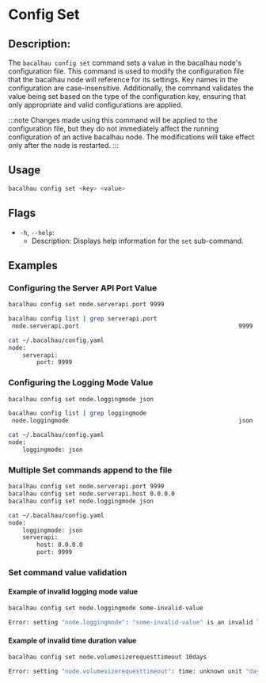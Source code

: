 # Config Set

## Description:

The `bacalhau config set` command sets a value in the bacalhau node's configuration file. This command is used to modify the configuration file that the bacalhau node will reference for its settings. Key names in the configuration are case-insensitive. Additionally, the command validates the value being set based on the type of the configuration key, ensuring that only appropriate and valid configurations are applied.

:::note
Changes made using this command will be applied to the configuration file, but they do not immediately affect the running configuration of an active bacalhau node. The modifications will take effect only after the node is restarted.
:::

## Usage

```bash
bacalhau config set <key> <value>
```

## Flags

- `-h`, `--help`:
  - Description: Displays help information for the `set` sub-command.

## Examples

### Configuring the Server API Port Value

```bash
bacalhau config set node.serverapi.port 9999

bacalhau config list | grep serverapi.port
 node.serverapi.port                                             9999

cat ~/.bacalhau/config.yaml
node:
    serverapi:
        port: 9999
```

### Configuring the Logging Mode Value

```bash
bacalhau config set node.loggingmode json

bacalhau config list | grep loggingmode
 node.loggingmode                                                json

cat ~/.bacalhau/config.yaml
node:
    loggingmode: json
```

### Multiple Set commands append to the file

```bash
bacalhau config set node.serverapi.port 9999
bacalhau config set node.serverapi.host 0.0.0.0
bacalhau config set node.loggingmode json

cat ~/.bacalhau/config.yaml
node:
    loggingmode: json
    serverapi:
        host: 0.0.0.0
        port: 9999
```

### Set command value validation

#### Example of invalid logging mode value

```bash
bacalhau config set node.loggingmode some-invalid-value

Error: setting "node.loggingmode": "some-invalid-value" is an invalid log-mode (valid modes: ["default" "station" "json" "combined" "event"])
```

#### Example of invalid time duration value

```bash
bacalhau config set node.volumesizerequesttimeout 10days

Error: setting "node.volumesizerequesttimeout": time: unknown unit "days" in duration "10days"
```
